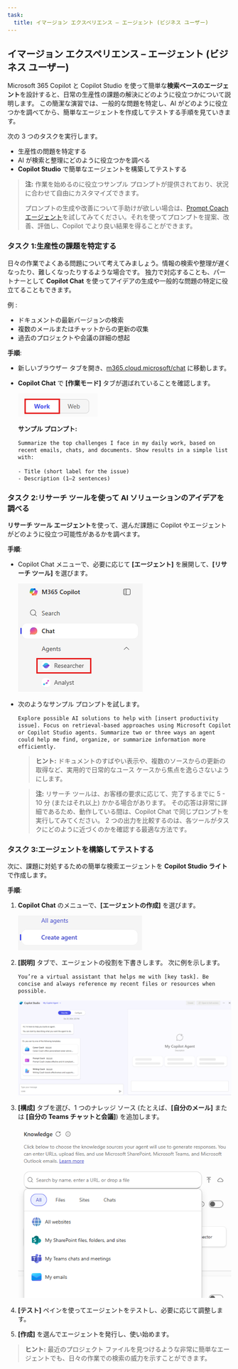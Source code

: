 ```yaml
---
task:
  title: イマージョン エクスペリエンス – エージェント (ビジネス ユーザー)
---
```


## イマージョン エクスペリエンス – エージェント (ビジネス ユーザー)

Microsoft 365 Copilot と Copilot Studio を使って簡単な**検索ベースのエージェント**を設計すると、日常の生産性の課題の解決にどのように役立つかについて説明します。 この簡潔な演習では、一般的な問題を特定し、AI がどのように役立つかを調べてから、簡単なエージェントを作成してテストする手順を見ていきます。  

次の 3 つのタスクを実行します。

- 生産性の問題を特定する  
- AI が検索と整理にどのように役立つかを調べる  
- **Copilot Studio** で簡単なエージェントを構築してテストする  

> **注:** 作業を始めるのに役立つサンプル プロンプトが提供されており、状況に合わせて自由にカスタマイズできます。  
>
> プロンプトの生成や改善について手助けが欲しい場合は、<a href="https://appsource.microsoft.com/en-us/product/office/WA200007578" target="_blank">Prompt Coach エージェント</a>を試してみてください。それを使ってプロンプトを提案、改善、評価し、Copilot でより良い結果を得ることができます。

### タスク 1:生産性の課題を特定する  

日々の作業でよくある問題について考えてみましょう。情報の検索や整理が遅くなったり、難しくなったりするような場合です。 独力で対応することも、パートナーとして **Copilot Chat** を使ってアイデアの生成や一般的な問題の特定に役立てることもできます。

例 :

- ドキュメントの最新バージョンの検索  
- 複数のメールまたはチャットからの更新の収集  
- 過去のプロジェクトや会議の詳細の想起  

**手順**:  

- 新しいブラウザー タブを開き、[m365.cloud.microsoft/chat](https://m365.cloud.microsoft/chat) に移動します。 

- **Copilot Chat** で **[作業モード]** タブが選ばれていることを確認します。  

   ![Copilot Chat の [作業モード] タブを示すスクリーンショット。](../Prompts/Media/work-mode.png)  

    **サンプル プロンプト:**

    ```text
    Summarize the top challenges I face in my daily work, based on recent emails, chats, and documents. Show results in a simple list with: 
    
    - Title (short label for the issue) 
    - Description (1–2 sentences) 
    ```  

### タスク 2:リサーチ ツールを使って AI ソリューションのアイデアを調べる  

**リサーチ ツール エージェント**を使って、選んだ課題に Copilot やエージェントがどのように役立つ可能性があるかを調べます。

**手順**:  

- Copilot Chat メニューで、必要に応じて **[エージェント]** を展開して、**[リサーチ ツール]** を選びます。  

   ![M365 Copilot メニューで選ばれた [リサーチ ツール] を示すスクリーンショット。](../Prompts/Media/researcher.png)  

- 次のようなサンプル プロンプトを試します。  

   ```text
   Explore possible AI solutions to help with [insert productivity issue]. Focus on retrieval-based approaches using Microsoft Copilot or Copilot Studio agents. Summarize two or three ways an agent could help me find, organize, or summarize information more efficiently.
   ```  

    > **ヒント:** ドキュメントのすばやい表示や、複数のソースからの更新の取得など、実用的で日常的なユース ケースから焦点を逸らさないようにします。
  
    > **注:** リサーチ ツールは、お客様の要求に応じて、完了するまでに 5 - 10 分 (またはそれ以上) かかる場合があります。 その応答は非常に詳細であるため、動作している間は、Copilot Chat で同じプロンプトを実行してみてください。 2 つの出力を比較するのは、各ツールがタスクにどのように近づくのかを確認する最適な方法です。

### タスク 3:エージェントを構築してテストする  

次に、課題に対処するための簡単な検索エージェントを **Copilot Studio ライト**で作成します。  

**手順**:  

1. **Copilot Chat** のメニューで、**[エージェントの作成]** を選びます。

   ![[エージェントの作成] リンクを示すスクリーンショット。](../Prompts/Media/create-agent.png)  

1. **[説明]** タブで、エージェントの役割を下書きします。 次に例を示します。  

   ```text
   You’re a virtual assistant that helps me with [key task]. Be concise and always reference my recent files or resources when possible.
   ```  

   ![サンプル プロンプトが入力されたエージェントの説明を示すスクリーンショット。](../Prompts/Media/create-agent-through-describe.png)  

1. **[構成]** タブを選び、1 つのナレッジ ソース (たとえば、**[自分のメール]** または **[自分の Teams チャットと会議]**) を追加します。

    ![エージェント ビルダーのナレッジ ソース セクションを示すスクリーンショット。](../Prompts/Media/knowledge-sources.png)

1. **[テスト]** ペインを使ってエージェントをテストし、必要に応じて調整します。  
1. **[作成]** を選んでエージェントを発行し、使い始めます。  

> **ヒント:** 最近のプロジェクト ファイルを見つけるような非常に簡単なエージェントでも、日々の作業での検索の威力を示すことができます。
